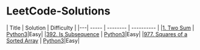 # LeetCode-Solutions
 
| Title | Solution | Difficulty |
|---| ----- | -------- | ---------- |
|[1. Two Sum](https://leetcode.com/problems/two-sum/) | [Python3](./python3/1.%Two%Sum.py)|Easy|
|[392. Is Subsequence](https://leetcode.com/problems/is-subsequence/) | [Python3](./python3/392.%20Is%20Subsequence.py)|Easy|
|[977. Squares of a Sorted Array](https://leetcode.com/problems/squares-of-a-sorted-array/) | [Python3](./python3/977.%20Squares%20of%20a%20Sorted%20Array.py)|Easy|
